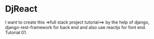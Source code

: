 # DjReact
I want to create this =>full stack project tutorial==> by the help of django, django-rest-framework for back end and also use reactjs for font end. 
Tutorial 01.
